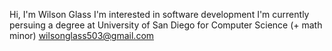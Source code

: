 Hi, I'm Wilson Glass
I'm interested in software development
I'm currently persuing a degree at University of San Diego for Computer Science (+ math minor)
wilsonglass503@gmail.com
